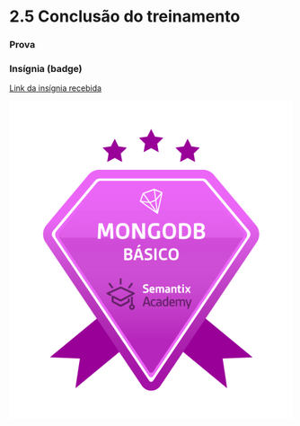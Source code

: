 # 2.5 Conclusão do treinamento

### Prova

### Insígnia \(badge\)

[Link da insígnia recebida](https://api.badgr.io/public/assertions/AWTSlz0zR2qHizbGyEzIIA)

![](../.gitbook/assets/mongodb-basico-badge.png)

